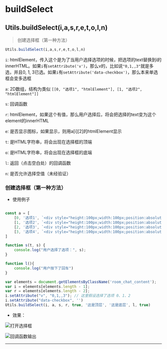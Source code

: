 # buildSelect

## Utils.buildSelect(i,a,s,r,e,t,o,l,n)

> 创建选择框（第一种方法）

```javascript
Utils.buildSelect(i,a,s,r,e,t,o,l,n)
```

```i```: htmlElement，传入这个是为了当用户选择选项的时候，把选项的text替换到i的innerHTML。如果```i```有```setAttribute('v')```，那么v的，比如说```"0,1,,3"```就是多选，并且0, 1, 3已选。如果```i```有```setAttribute('data-checkbox')```，那么本来单选框会变多选框

```a```: 2D数组，结构为类似 ```[[0, "选项1", "htmlElement"], [1, "选项2", "htmlElement"]]```

```s```: 回调函数

```r```: htmlElement，如果这个有值，那么用户选择后，将会把选择的text变为这个element的innerHTML

```e```: 是否显示图标，如果显示，则用a[i][2]的htmlElement显示

```t```: 是HTML字符串，将会出现在选择框的顶端

```o```: 是HTML字符串，将会出现在选择框的底端

```l```: 返回（点击空白处）的回调函数

```n```: 是否允许选择空值（未经验证）


### 创建选择框（第一种方法）

- 使用例子

```javascript

const a = [
    [0, '选项1', `<div style="height:100px;width:100px;position:absolute;top:0;left:0;"><div class="bgImgBox"><img class="bgImg" loading="lazy" decoding="async" src="http://r.iirose.com/i/24/1/19/1/5954-6L.jpg#e" onerror="this.style.display='none';"><div class="fullBox"></div></div></div>`],
    [1, '选项2', `<div style="height:100px;width:100px;position:absolute;top:0;left:0;"><div class="bgImgBox"><img class="bgImg" loading="lazy" decoding="async" src="http://r.iirose.com/i/24/1/19/1/5954-6L.jpg#e" onerror="this.style.display='none';"><div class="fullBox"></div></div></div>`],
    [2, '选项3', `<div style="height:100px;width:100px;position:absolute;top:0;left:0;"><div class="bgImgBox"><img class="bgImg" loading="lazy" decoding="async" src="http://r.iirose.com/i/24/1/19/1/5954-6L.jpg#e" onerror="this.style.display='none';"><div class="fullBox"></div></div></div>`],
    [3, '选项4', `<div style="height:100px;width:100px;position:absolute;top:0;left:0;"><div class="bgImgBox"><img class="bgImg" loading="lazy" decoding="async" src="http://r.iirose.com/i/24/1/19/1/5954-6L.jpg#e" onerror="this.style.display='none';"><div class="fullBox"></div></div></div>`]
]

function s(t, s) {
    console.log("用户选择了选项：", s);
}

function l(){
    console.log("用户按下了回车")
}

var elements = document.getElementsByClassName('room_chat_content');
var i = elements[elements.length - 1];
var r = elements[elements.length - 2];
i.setAttribute("v", "0,1,,3"); // 这里假设选择了选项 0、1、2
i.setAttribute("data-checkbox", '')
Utils.buildSelect(i, a, s, r, true, '这是顶层', '这是底层', l, true)

```

- 效果：

![打开选择框](https://static.codemao.cn/i/24/4/30/13/4241-VL.png)

![回调函数输出](https://static.codemao.cn/i/24/4/30/13/4320-28.png)

---